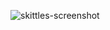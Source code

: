 ![skittles-screenshot](https://user-images.githubusercontent.com/53316447/163483923-3968a146-4b73-4c9d-ba40-9cba63805975.JPG)
